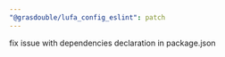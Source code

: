 ```yaml
---
"@grasdouble/lufa_config_eslint": patch
---
```


fix issue with dependencies declaration in package.json
